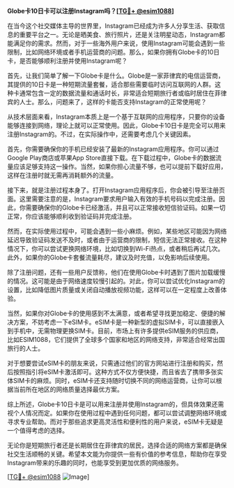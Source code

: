 **Globe卡10日卡可以注册Instagram吗？[[TG💪+ @esim1088](https://t.me/s/esim1088)]**

在当今这个社交媒体主导的世界里，Instagram已经成为许多人分享生活、获取信息的重要平台之一。无论是晒美食、旅行照片，还是关注明星动态，Instagram都能满足你的需求。然而，对于一些海外用户来说，使用Instagram可能会遇到一些限制，比如网络环境或者手机运营商的问题。那么，如果你拥有Globe卡的10日卡，是否能够顺利注册并使用Instagram呢？

首先，让我们简单了解一下Globe卡是什么。Globe是一家菲律宾的电信运营商，其提供的10日卡是一种短期流量套餐，适合那些需要临时访问互联网的人群。这种卡通常包含一定的数据流量和通话时长，非常适合短期旅行者或临时居住在菲律宾的人士。那么，问题来了，这样的卡能否支持Instagram的正常使用呢？

从技术层面来看，Instagram本质上是一个基于互联网的应用程序，只要你的设备能够连接到网络，理论上就可以正常使用。因此，Globe卡10日卡是完全可以用来注册Instagram的。不过，在实际操作中，还需要考虑几个关键因素。

首先，你需要确保你的手机已经安装了最新的Instagram应用程序。你可以通过Google Play商店或苹果App Store直接下载。在下载过程中，Globe卡的数据流量应该足够支持这一操作。当然，如果你担心流量不够，也可以提前下载好应用，这样在注册时就无需再消耗额外的流量。

接下来，就是注册过程本身了。打开Instagram应用程序后，你会被引导至注册页面。这里需要注意的是，Instagram要求用户输入有效的手机号码以完成注册。因此，你需要确保你的Globe卡已经激活，并且可以正常接收短信验证码。如果一切正常，你应该能够顺利收到验证码并完成注册。

然而，在实际使用过程中，可能会遇到一些小麻烦。例如，某些地区可能因为网络延迟导致验证码发送不及时，或者由于运营商的限制，短信无法正常接收。在这种情况下，你可以尝试更换网络环境，比如切换到Wi-Fi热点，或者稍后再试几次。此外，如果你的Globe卡套餐流量耗尽，建议及时充值，以免影响后续使用。

除了注册问题，还有一些用户反馈称，他们在使用Globe卡时遇到了图片加载缓慢的情况。这可能是由于网络速度较慢引起的。对此，你可以尝试优化Instagram的设置，比如降低图片质量或关闭自动播放视频功能，这样可以在一定程度上改善体验。

当然，如果你对Globe卡的使用感到不太满意，或者希望寻找更加稳定、便捷的解决方案，不妨考虑一下eSIM卡。eSIM卡是一种新型的虚拟SIM卡，可以直接嵌入到手机中，无需物理更换SIM卡。目前，市场上有许多提供eSIM服务的供应商，比如ESIM1088，它们提供了全球多个国家和地区的网络支持，非常适合经常出国旅行的人士。

对于想要尝试eSIM卡的朋友来说，只需通过他们的官方网站进行注册和购买，然后按照指引将eSIM卡激活即可。这种方式不仅方便快捷，而且省去了携带多张实体SIM卡的麻烦。同时，eSIM卡还支持随时切换不同的网络运营商，让你可以根据当前所在地区的网络质量选择最优方案。

综上所述，Globe卡10日卡是可以用来注册并使用Instagram的，但具体效果还需视个人情况而定。如果你在使用过程中遇到任何问题，都可以尝试调整网络环境或寻求专业帮助。而对于那些追求更高灵活性和便利性的用户来说，eSIM卡无疑是一个值得考虑的选择。

无论你是短期旅行者还是长期居住在菲律宾的居民，选择合适的网络方案都是确保社交生活顺畅的关键。希望本文能为你提供一些有价值的参考信息，帮助你在享受Instagram带来的乐趣的同时，也能享受到更加优质的网络服务。

[[TG💪+ @esim1088](https://t.me/s/esim1088) ![Image](https://i.postimg.cc/4NQfJmqS/Snipaste-2025-05-13-00-14-12.png)]